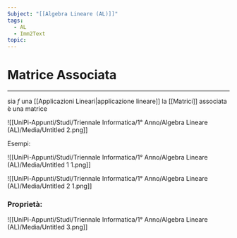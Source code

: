```yaml
---
Subject: "[[Algebra Lineare (AL)]]"
tags:
  - AL
  - Imm2Text
topic:
---
```


# Matrice Associata
---
sia $f$  una [[Applicazioni Lineari|applicazione lineare]] la [[Matrici]] associata è una matrice

![[UniPi-Appunti/Studi/Triennale Informatica/1° Anno/Algebra Lineare (AL)/Media/Untitled 2.png]]

Esempi:

![[UniPi-Appunti/Studi/Triennale Informatica/1° Anno/Algebra Lineare (AL)/Media/Untitled 1 1.png]]

![[UniPi-Appunti/Studi/Triennale Informatica/1° Anno/Algebra Lineare (AL)/Media/Untitled 2 1.png]]

### Proprietà:

![[UniPi-Appunti/Studi/Triennale Informatica/1° Anno/Algebra Lineare (AL)/Media/Untitled 3.png]]

